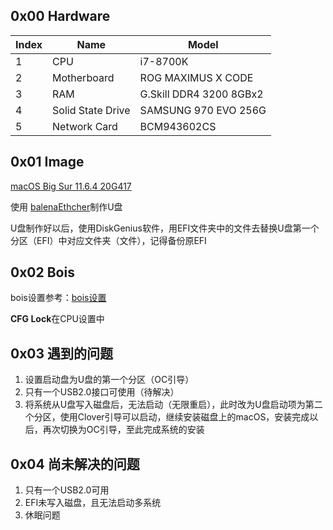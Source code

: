 ## 0x00 Hardware
| Index | Name              | Model                   |
| ----- | ----------------- | ----------------------- |
| 1     | CPU               | i7-8700K                |
| 2     | Motherboard       | ROG MAXIMUS X CODE      |
| 3     | RAM               | G.Skill DDR4 3200 8GBx2 |
| 4     | Solid State Drive | SAMSUNG 970 EVO 256G    |
| 5     | Network Card      | BCM943602CS             |

## 0x01 Image

[macOS Big Sur 11.6.4 20G417](https://mp.weixin.qq.com/s/vqoyCM69cToEJNc4ul4DKQ)

使用 [balenaEthcher](https://www.balena.io/etcher)制作U盘

U盘制作好以后，使用DiskGenius软件，用EFI文件夹中的文件去替换U盘第一个分区（EFI）中对应文件夹（文件），记得备份原EFI

## 0x02 Bois

bois设置参考：[bois设置](https://apple.sqlsec.com/3-%E5%87%86%E5%A4%87%E5%B7%A5%E4%BD%9C/3-1.html#reloaded)

**CFG Lock**在CPU设置中

## 0x03 遇到的问题

1. 设置启动盘为U盘的第一个分区（OC引导）
2. 只有一个USB2.0接口可使用（待解决）
3. 将系统从U盘写入磁盘后，无法启动（无限重启），此时改为U盘启动项为第二个分区，使用Clover引导可以启动，继续安装磁盘上的macOS，安装完成以后，再次切换为OC引导，至此完成系统的安装

## 0x04 尚未解决的问题

1. 只有一个USB2.0可用
2. EFI未写入磁盘，且无法启动多系统
3. 休眠问题


